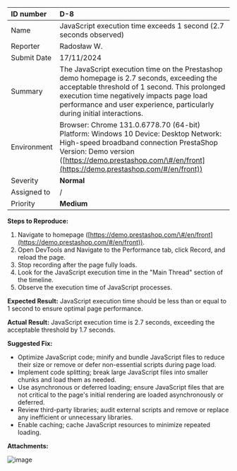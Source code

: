 

| ID number | D-8 |
| :---- | :---- |
| Name | JavaScript execution time exceeds 1 second (2.7 seconds observed) |
| Reporter | Radosław W. |
| Submit Date | 17/11/2024 |
| Summary | The JavaScript execution time on the Prestashop demo homepage is 2.7 seconds, exceeding the acceptable threshold of 1 second. This prolonged execution time negatively impacts page load performance and user experience, particularly during initial interactions. |
| Environment | Browser: Chrome 131.0.6778.70 (64-bit) Platform: Windows 10 Device: Desktop Network: High-speed broadband connection PrestaShop Version: Demo version ([https://demo.prestashop.com/\#/en/front](https://demo.prestashop.com/#/en/front))  |
| Severity | **Normal** |
| Assigned to | / |
| Priority | **Medium** |

**Steps to Reproduce:**

1. Navigate to homepage ([https://demo.prestashop.com/\#/en/front](https://demo.prestashop.com/#/en/front)).   
2. Open DevTools and Navigate to the Performance tab, click Record, and reload the page.  
3. Stop recording after the page fully loads.  
4. Look for the JavaScript execution time in the "Main Thread" section of the timeline.  
5. Observe the execution time of JavaScript processes.  
   

**Expected Result:** JavaScript execution time should be less than or equal to 1 second to ensure optimal page performance.

**Actual Result:** JavaScript execution time is 2.7 seconds, exceeding the acceptable threshold by 1.7 seconds.

**Suggested Fix:** 

* Optimize JavaScript code; minify and bundle JavaScript files to reduce their size or remove or defer non-essential scripts during page load.  
* Implement code splitting; break large JavaScript files into smaller chunks and load them as needed.  
* Use asynchronous or deferred loading; ensure JavaScript files that are not critical to the page's initial rendering are loaded asynchronously or deferred.  
* Review third-party libraries; audit external scripts and remove or replace any inefficient or unnecessary libraries.  
* Enable caching; cache JavaScript resources to minimize repeated loading.

**Attachments:**

![image](https://d2cxucsjd6xvsd.cloudfront.net/public/team/014f16759dade12d4b9249822f2a05736e0ee69b/attachment/4ab4fdf0a85970738b63b13ab59a2aac5e2afb34/JSscripting.JPG)
